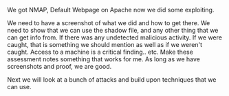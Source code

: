 We got NMAP, Default Webpage on Apache
now we did some exploiting.

We need to have a screenshot of what we did and how to get there. We need to show that we can use the shadow file, and any other thing that we can get info from. If there was any undetected malicious activity. If we were caught, that is something we should mention as well as if we weren't caught. Access to a machine is a critical finding.. etc. Make these assessment notes something that works for me. As long as we have screenshots and proof, we are good.

Next we will look at a bunch of attacks and build upon techniques that we can use.